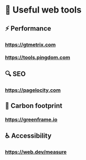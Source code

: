 # 🧰 Useful web tools

## ⚡ Performance
### https://gtmetrix.com
### https://tools.pingdom.com

## 🔍 SEO
### https://pagelocity.com

## 🌱 Carbon footprint
### https://greenframe.io

## ♿ Accessibility
### https://web.dev/measure
